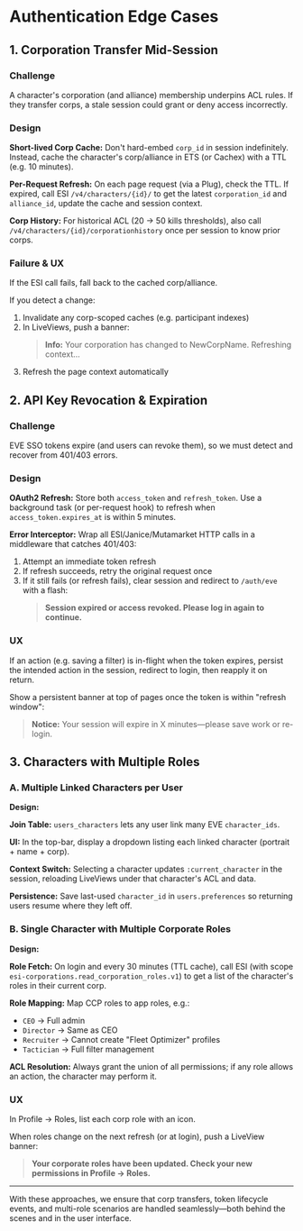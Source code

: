 # Authentication Edge Cases

## 1. Corporation Transfer Mid-Session

### Challenge
A character's corporation (and alliance) membership underpins ACL rules. If they transfer corps, a stale session could grant or deny access incorrectly.

### Design

**Short-lived Corp Cache:** Don't hard-embed `corp_id` in session indefinitely. Instead, cache the character's corp/alliance in ETS (or Cachex) with a TTL (e.g. 10 minutes).

**Per-Request Refresh:** On each page request (via a Plug), check the TTL. If expired, call ESI `/v4/characters/{id}/` to get the latest `corporation_id` and `alliance_id`, update the cache and session context.

**Corp History:** For historical ACL (20 → 50 kills thresholds), also call `/v4/characters/{id}/corporationhistory` once per session to know prior corps.

### Failure & UX

If the ESI call fails, fall back to the cached corp/alliance.

If you detect a change:
1. Invalidate any corp-scoped caches (e.g. participant indexes)
2. In LiveViews, push a banner:
   > **Info:** Your corporation has changed to NewCorpName. Refreshing context…
3. Refresh the page context automatically

## 2. API Key Revocation & Expiration

### Challenge
EVE SSO tokens expire (and users can revoke them), so we must detect and recover from 401/403 errors.

### Design

**OAuth2 Refresh:** Store both `access_token` and `refresh_token`. Use a background task (or per-request hook) to refresh when `access_token.expires_at` is within 5 minutes.

**Error Interceptor:** Wrap all ESI/Janice/Mutamarket HTTP calls in a middleware that catches 401/403:

1. Attempt an immediate token refresh
2. If refresh succeeds, retry the original request once
3. If it still fails (or refresh fails), clear session and redirect to `/auth/eve` with a flash:
   > **Session expired or access revoked. Please log in again to continue.**

### UX

If an action (e.g. saving a filter) is in-flight when the token expires, persist the intended action in the session, redirect to login, then reapply it on return.

Show a persistent banner at top of pages once the token is within "refresh window":
> **Notice:** Your session will expire in X minutes—please save work or re-login.

## 3. Characters with Multiple Roles

### A. Multiple Linked Characters per User

**Design:**

**Join Table:** `users_characters` lets any user link many EVE `character_ids`.

**UI:** In the top-bar, display a dropdown listing each linked character (portrait + name + corp).

**Context Switch:** Selecting a character updates `:current_character` in the session, reloading LiveViews under that character's ACL and data.

**Persistence:** Save last-used `character_id` in `users.preferences` so returning users resume where they left off.

### B. Single Character with Multiple Corporate Roles

**Design:**

**Role Fetch:** On login and every 30 minutes (TTL cache), call ESI (with scope `esi-corporations.read_corporation_roles.v1`) to get a list of the character's roles in their current corp.

**Role Mapping:** Map CCP roles to app roles, e.g.:
- `CEO` → Full admin
- `Director` → Same as CEO  
- `Recruiter` → Cannot create "Fleet Optimizer" profiles
- `Tactician` → Full filter management

**ACL Resolution:** Always grant the union of all permissions; if any role allows an action, the character may perform it.

### UX

In Profile → Roles, list each corp role with an icon.

When roles change on the next refresh (or at login), push a LiveView banner:
> **Your corporate roles have been updated. Check your new permissions in Profile → Roles.**

---

With these approaches, we ensure that corp transfers, token lifecycle events, and multi-role scenarios are handled seamlessly—both behind the scenes and in the user interface.